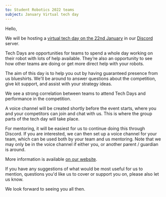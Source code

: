 ```yaml
---
to: Student Robotics 2022 teams
subject: January Virtual tech day
---
```


Hello,

We will be hosting a [virtual tech day on the 22nd January][event-link] in our [Discord](https://studentrobotics.org/docs/team_admin/discord) server.

Tech Days are opportunities for teams to spend a whole day working on their
robot with lots of help available. They’re also an opportunity to see how other
teams are doing or get more direct help with your robots.

The aim of this day is to help you out by having guaranteed presence from us blueshirts. We'll be around to answer questions about the competition, give kit support, and assist with your strategy ideas.

We see a strong correlation between teams to attend Tech Days and performance in the competition.

A voice channel will be created shortly before the event starts, where you and your competitors can join and chat with us. This is where the group parts of the tech day will take place.

For mentoring, it will be easiest for us to continue doing this through Discord. If you are interested, we can then set up a voice channel for your team, which can be used both by your team and us mentoring. Note that we may only be in the voice channel if either you, or another parent / guardian is around.

More information is available [on our website][event-link].

If you have any suggestions of what would be most useful for us to mention, questions you'd like us to cover or support you on, please also let us know.

We look forward to seeing you all then.

[event-link]: https://studentrobotics.org/events/sr2022/virtual-tech-day-january/
